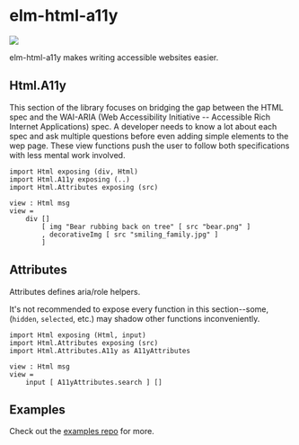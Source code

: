 # elm-html-a11y
![](https://travis-ci.org/tesk9/elm-html-a11y.svg?branch=master)

elm-html-a11y makes writing accessible websites easier.

## Html.A11y

This section of the library focuses on bridging the gap between the HTML spec and the WAI-ARIA (Web Accessibility Initiative -- Accessible Rich Internet Applications) spec. A developer needs to know a lot about each spec and ask multiple questions before even adding simple elements to the wep page. These view functions push the user to follow both specifications with less mental work involved.


```
import Html exposing (div, Html)
import Html.A11y exposing (..)
import Html.Attributes exposing (src)

view : Html msg
view =
    div []
        [ img "Bear rubbing back on tree" [ src "bear.png" ]
        , decorativeImg [ src "smiling_family.jpg" ]
        ]

```

## Attributes

Attributes defines aria/role helpers.

It's not recommended to expose every function in this section--some, (`hidden`, `selected`, etc.) may shadow other functions inconveniently.

```
import Html exposing (Html, input)
import Html.Attributes exposing (src)
import Html.Attributes.A11y as A11yAttributes

view : Html msg
view =
    input [ A11yAttributes.search ] []
```

## Examples

Check out the [examples repo](https://github.com/tesk9/elm-html-a11y-examples) for more.